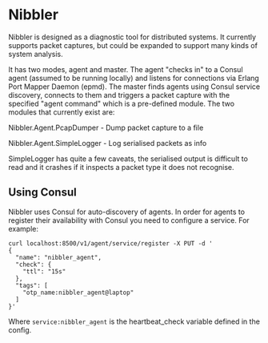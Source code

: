 # Nibbler

Nibbler is designed as a diagnostic tool for distributed systems. It currently supports packet captures, but could be expanded to support many kinds of system analysis.

It has two modes, agent and master. The agent "checks in" to a Consul agent (assumed to be running locally) and listens for connections via Erlang Port Mapper Daemon (epmd). The master finds agents using Consul service discovery, connects to them and triggers a packet capture with the specified "agent command" which is a pre-defined module. The two modules that currently exist are:

Nibbler.Agent.PcapDumper - Dump packet capture to a file

Nibbler.Agent.SimpleLogger - Log serialised packets as info

SimpleLogger has quite a few caveats, the serialised output is difficult to read and it crashes if it inspects a packet type it does not recognise.

## Using Consul

Nibbler uses Consul for auto-discovery of agents. In order for agents to register their availability with Consul you need to configure a service. For example:

```
curl localhost:8500/v1/agent/service/register -X PUT -d '
{
  "name": "nibbler_agent",
  "check": {
    "ttl": "15s"
  },
  "tags": [
    "otp_name:nibbler_agent@laptop"
  ]
}'
```

Where `service:nibbler_agent` is the heartbeat_check variable defined in the config.

